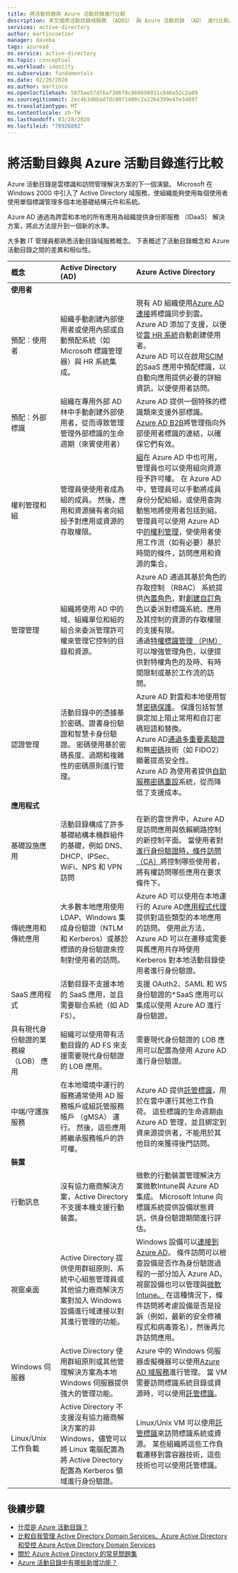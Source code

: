```yaml
---
title: 將活動目錄與 Azure 活動目錄進行比較
description: 本文檔將活動目錄域服務 （ADDS） 與 Azure 活動目錄 （AD） 進行比較。 它概述了兩個標識解決方案中的關鍵概念，並解釋了它的不同或相似的方式。
services: active-directory
author: martincoetzer
manager: daveba
tags: azuread
ms.service: active-directory
ms.topic: conceptual
ms.workload: identity
ms.subservice: fundamentals
ms.date: 02/26/2020
ms.author: martinco
ms.openlocfilehash: 5075ae57df6a7306f0c860690931c846e52c2a89
ms.sourcegitcommit: 2ec4b3d0bad7dc0071400c2a2264399e4fe34897
ms.translationtype: MT
ms.contentlocale: zh-TW
ms.lasthandoff: 03/28/2020
ms.locfileid: "78926892"
---
```

# <a name="compare-active-directory-to-azure-active-directory"></a>將活動目錄與 Azure 活動目錄進行比較

Azure 活動目錄是雲標識和訪問管理解決方案的下一個演變。 Microsoft 在 Windows 2000 中引入了 Active Directory 域服務，使組織能夠使用每個使用者使用單個標識管理多個本地基礎結構元件和系統。

Azure AD 通過為跨雲和本地的所有應用為組織提供身份即服務 （IDaaS） 解決方案，將此方法提升到一個新的水準。

大多數 IT 管理員都熟悉活動目錄域服務概念。 下表概述了活動目錄概念和 Azure 活動目錄之間的差異和相似性。

|概念|Active Directory (AD)|Azure Active Directory |
|:-|:-|:-|
|**使用者**|||
|預配：使用者 | 組織手動創建內部使用者或使用內部或自動預配系統（如 Microsoft 標識管理器）與 HR 系統集成。|現有 AD 組織使用[Azure AD 連接](https://docs.microsoft.com/azure/active-directory/hybrid/how-to-connect-sync-whatis)將標識同步到雲。</br> Azure AD 添加了支援，以便從[雲 HR 系統](https://docs.microsoft.com/azure/active-directory/saas-apps/workday-tutorial)自動創建使用者。 </br>Azure AD 可以在啟用[SCIM 的](https://docs.microsoft.com/azure/active-directory/manage-apps/use-scim-to-provision-users-and-groups)SaaS 應用中預配標識，以自動向應用提供必要的詳細資訊，以便使用者訪問。 |
|預配：外部標識| 組織在專用外部 AD 林中手動創建外部使用者，從而導致管理管理外部標識的生命週期（來賓使用者）| Azure AD 提供一個特殊的標識類來支援外部標識。 [Azure AD B2B](https://docs.microsoft.com/azure/active-directory/b2b/)將管理指向外部使用者標識的連結，以確保它們有效。 |
| 權利管理和組| 管理員使使用者成為組的成員。 然後，應用和資源擁有者向組授予對應用或資源的存取權限。| [組](https://docs.microsoft.com/azure/active-directory/fundamentals/active-directory-groups-create-azure-portal)在 Azure AD 中也可用，管理員也可以使用組向資源授予許可權。 在 Azure AD 中，管理員可以手動將成員身份分配給組，或使用查詢動態地將使用者包括到組。 </br> 管理員可以使用 Azure AD 中[的權利管理](https://docs.microsoft.com/azure/active-directory/governance/entitlement-management-overview)，使使用者使用工作流（如有必要）基於時間的條件，訪問應用和資源的集合。 |
| 管理管理|組織將使用 AD 中的域、組織單位和組的組合來委派管理許可權來管理它控制的目錄和資源。| Azure AD 通過其基於角色的存取控制 （RBAC） 系統提供[內置角色](https://docs.microsoft.com/azure/active-directory/fundamentals/active-directory-users-assign-role-azure-portal)，對[創建自訂角色](https://docs.microsoft.com/azure/active-directory/users-groups-roles/roles-custom-overview)以委派對標識系統、應用及其控制的資源的存取權限的支援有限。</br>通過[特權標識管理 （PIM）](https://docs.microsoft.com/azure/active-directory/privileged-identity-management/pim-configure)可以增強管理角色，以便提供對特權角色的及時、有時間限制或基於工作流的訪問。 |
| 認證管理| 活動目錄中的憑據基於密碼、證書身份驗證和智慧卡身份驗證。 密碼使用基於密碼長度、過期和複雜性的密碼原則進行管理。|Azure AD 對雲和本地使用智慧[密碼保護](https://docs.microsoft.com/azure/active-directory/authentication/concept-password-ban-bad)。 保護包括智慧鎖定加上阻止常用和自訂密碼短語和替換。 </br>Azure AD[通過多重要素驗證](https://docs.microsoft.com/azure/active-directory/authentication/concept-mfa-howitworks)和無[密碼](https://docs.microsoft.com/azure/active-directory/authentication/concept-authentication-passwordless)技術（如 FIDO2）顯著提高安全性。 </br>Azure AD 為使用者提供[自助服務密碼重設](https://docs.microsoft.com/azure/active-directory/authentication/concept-sspr-howitworks)系統，從而降低了支援成本。 |
| **應用程式**|||
| 基礎設施應用|活動目錄構成了許多基礎結構本機群組件的基礎，例如 DNS、DHCP、IPSec、WiFi、NPS 和 VPN 訪問|在新的雲世界中，Azure AD 是訪問應用與依賴網路控制的新控制平面。 當使用者對[進行身份驗證時，條件訪問 （CA）](https://docs.microsoft.com/azure/active-directory/conditional-access/overview)將控制哪些使用者，將有權訪問哪些應用在要求條件下。|
| 傳統應用和傳統應用| 大多數本地應用使用 LDAP、Windows 集成身份驗證（NTLM 和 Kerberos）或基於標頭的身份驗證來控制對使用者的訪問。| Azure AD 可以使用在本地運行的 Azure AD[應用程式代理](https://docs.microsoft.com/azure/active-directory/manage-apps/application-proxy)提供對這些類型的本地應用的訪問。 使用此方法，Azure AD 可以在遷移或需要與舊應用共存時使用 Kerberos 對本地活動目錄使用者進行身份驗證。 |
| SaaS 應用程式|活動目錄不支援本地的 SaaS 應用，並且需要聯合系統（如 AD FS）。|支援 OAuth2、SAML 和 WS 身份驗證的\*SaaS 應用可以集成以使用 Azure AD 進行身份驗證。 |
| 具有現代身份驗證的業務線 （LOB） 應用|組織可以使用帶有活動目錄的 AD FS 來支援需要現代身份驗證的 LOB 應用。| 需要現代身份驗證的 LOB 應用可以配置為使用 Azure AD 進行身份驗證。 |
| 中端/守護族服務|在本地環境中運行的服務通常使用 AD 服務帳戶或組託管服務帳戶 （gMSA） 運行。 然後，這些應用將繼承服務帳戶的許可權。| Azure AD 提供[託管標識](https://docs.microsoft.com/azure/active-directory/managed-identities-azure-resources/index)，用於在雲中運行其他工作負荷。 這些標識的生命週期由 Azure AD 管理，並且綁定到資來源提供者，不能用於其他目的來獲得後門訪問。|
| **裝置**|||
| 行動訊息|沒有協力廠商解決方案，Active Directory 不支援本機支援行動裝置。| 微軟的行動裝置管理解決方案微軟Intune與 Azure AD 集成。 Microsoft Intune 向標識系統提供設備狀態資訊，供身份驗證期間進行評估。 |
| 視窗桌面|Active Directory 提供使用群組原則、系統中心組態管理員或其他協力廠商解決方案對加入 Windows 設備進行域連接以對其進行管理的功能。|Windows 設備可以[連接到 Azure AD](https://docs.microsoft.com/azure/active-directory/devices/)。 條件訪問可以檢查設備是否作為身份驗證過程的一部分加入 Azure AD。 視窗設備也可以管理與[微軟Intune。](https://docs.microsoft.com/intune/what-is-intune) 在這種情況下，條件訪問將考慮設備是否是投訴（例如，最新的安全修補程式和病毒簽名），然後再允許訪問應用。|
| Windows 伺服器| Active Directory 使用群組原則或其他管理解決方案為本地 Windows 伺服器提供強大的管理功能。| Azure 中的 Windows 伺服器虛擬機器可以使用[Azure AD 域服務](https://docs.microsoft.com/azure/active-directory-domain-services/)進行管理。 當 VM 需要訪問標識系統目錄或資源時，可以使用[託管標識](https://docs.microsoft.com/azure/active-directory/managed-identities-azure-resources/index)。|
| Linux/Unix 工作負載|Active Directory 不支援沒有協力廠商解決方案的非 Windows，儘管可以將 Linux 電腦配置為將 Active Directory 配置為 Kerberos 領域進行身份驗證。|Linux/Unix VM 可以使用[託管標識](https://docs.microsoft.com/azure/active-directory/managed-identities-azure-resources/index)來訪問標識系統或資源。 某些組織將這些工作負載遷移到雲容器技術，這些技術也可以使用託管標識。|

## <a name="next-steps"></a>後續步驟

- [什麼是 Azure 活動目錄？](https://docs.microsoft.com/azure/active-directory/fundamentals/active-directory-whatis)
- [比較自我管理 Active Directory Domain Services、Azure Active Directory 和受控 Azure Active Directory Domain Services](https://docs.microsoft.com/azure/active-directory-domain-services/compare-identity-solutions)
- [關於 Azure Active Directory 的常見問題集](https://docs.microsoft.com/azure/active-directory/fundamentals/active-directory-faq)
- [Azure 活動目錄中有哪些新增功能？](https://docs.microsoft.com/azure/active-directory/fundamentals/whats-new)
